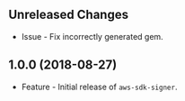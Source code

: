 Unreleased Changes
------------------

* Issue - Fix incorrectly generated gem.

1.0.0 (2018-08-27)
------------------

* Feature - Initial release of `aws-sdk-signer`.

